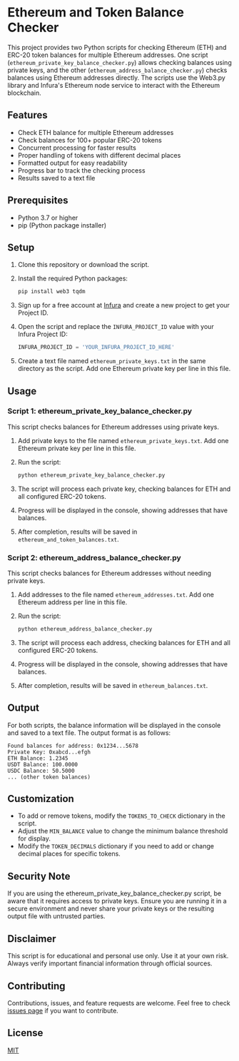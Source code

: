 # Ethereum and Token Balance Checker

This project provides two Python scripts for checking Ethereum (ETH) and ERC-20 token balances for multiple Ethereum addresses. One script (`ethereum_private_key_balance_checker.py`) allows checking balances using private keys, and the other (`ethereum_address_balance_checker.py`) checks balances using Ethereum addresses directly. The scripts use the Web3.py library and Infura's Ethereum node service to interact with the Ethereum blockchain.

## Features

- Check ETH balance for multiple Ethereum addresses
- Check balances for 100+ popular ERC-20 tokens
- Concurrent processing for faster results
- Proper handling of tokens with different decimal places
- Formatted output for easy readability
- Progress bar to track the checking process
- Results saved to a text file

## Prerequisites

- Python 3.7 or higher
- pip (Python package installer)

## Setup

1. Clone this repository or download the script.

2. Install the required Python packages:
   ```bash
   pip install web3 tqdm
   ```

3. Sign up for a free account at [Infura](https://infura.io/) and create a new project to get your Project ID.

4. Open the script and replace the `INFURA_PROJECT_ID` value with your Infura Project ID:
   ```python
   INFURA_PROJECT_ID = 'YOUR_INFURA_PROJECT_ID_HERE'
   ```

5. Create a text file named `ethereum_private_keys.txt` in the same directory as the script. Add one Ethereum private key per line in this file.

## Usage

### Script 1: ethereum_private_key_balance_checker.py

This script checks balances for Ethereum addresses using private keys.

1. Add private keys to the file named `ethereum_private_keys.txt`. Add one Ethereum private key per line in this file.

2. Run the script:
   ```bash
   python ethereum_private_key_balance_checker.py
   ```

3. The script will process each private key, checking balances for ETH and all configured ERC-20 tokens.

4. Progress will be displayed in the console, showing addresses that have balances.

5. After completion, results will be saved in `ethereum_and_token_balances.txt`.

### Script 2: ethereum_address_balance_checker.py

This script checks balances for Ethereum addresses without needing private keys.

1. Add addresses to the file named `ethereum_addresses.txt`. Add one Ethereum address per line in this file.

2. Run the script:
   ```bash
   python ethereum_address_balance_checker.py
   ```

3. The script will process each address, checking balances for ETH and all configured ERC-20 tokens.

4. Progress will be displayed in the console, showing addresses that have balances.

5. After completion, results will be saved in `ethereum_balances.txt`.

## Output

For both scripts, the balance information will be displayed in the console and saved to a text file. The output format is as follows:

```
Found balances for address: 0x1234...5678
Private Key: 0xabcd...efgh
ETH Balance: 1.2345
USDT Balance: 100.0000
USDC Balance: 50.5000
... (other token balances)
```

## Customization

- To add or remove tokens, modify the `TOKENS_TO_CHECK` dictionary in the script.
- Adjust the `MIN_BALANCE` value to change the minimum balance threshold for display.
- Modify the `TOKEN_DECIMALS` dictionary if you need to add or change decimal places for specific tokens.

## Security Note

If you are using the ethereum_private_key_balance_checker.py script, be aware that it requires access to private keys. Ensure you are running it in a secure environment and never share your private keys or the resulting output file with untrusted parties.

## Disclaimer

This script is for educational and personal use only. Use it at your own risk. Always verify important financial information through official sources.

## Contributing

Contributions, issues, and feature requests are welcome. Feel free to check [issues page](https://github.com/yourusername/ethereum-balance-checker/issues) if you want to contribute.

## License

[MIT](https://choosealicense.com/licenses/mit/)